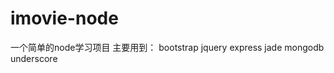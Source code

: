 # imovie-node	
一个简单的node学习项目
主要用到：
   bootstrap
   jquery
   express
   jade
   mongodb
   underscore
